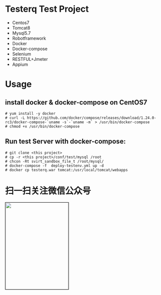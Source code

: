 # Testerq Test Project
- Centos7
- Tomcat8
- Mysql5.7
- Robotframework
- Docker
- Docker-compose
- Selenium
- RESTFUL+Jmeter
- Appium

# Usage
## install docker & docker-compose on CentOS7
```
# yum install -y docker
# curl -L https://github.com/docker/compose/releases/download/1.24.0-rc3/docker-compose-`uname -s`-`uname -m` > /usr/bin/docker-compose
# chmod +x /usr/bin/docker-compose
```

## Run test Server with docker-compose:
```
# git clone <this project>
# cp -r <this project>/conf/test/mysql /root
# chcon -Rt svirt_sandbox_file_t /root/mysql/
# docker-compose -f  deploy-testenv.yml up -d
# docker cp testerq.war tomcat:/usr/local/tomcat/webapps

```


# 扫一扫关注微信公众号
<img src="https://github.com/ravihuang/pytestprj/blob/master/conf/qrcode.jpg" width="206px" height="283px" style="border: 1px solid black;" />
